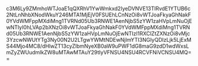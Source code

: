c3M6Ly9ZMmhoWTJoaE1qQXRhV1YwWmkxd2IyeDVNVE13TlRvdE1YTUB6c2NtLnNhbXNodWkuY246MTA1MjEjV0FSUEhLCnNzOi8vWTJoaFkyaGhNakF0YVdWMFppMXdiMng1TVRNd05Ub3RNWE1AenNjbS5zYW1zaHVpLmNuOjEwNTIyI0hLVAp2bXNzOi8vWTJoaFkyaGhNakF0YVdWMFppMXdiMng1TVRNd05Ub3RNWE1AenNjbS5zYW1zaHVpLmNuOjEwNTIzI1RXClZtZXNzOi8vMjc3YzcwNWUtYTg3Ny00N2U2LTgwYWMtNDEwNjlmYTI3NGIyQDIzLjk5LjExMS44Mjo4MC8/dHlwZT13cyZlbmNyeXB0aW9uPWF1dG8maG9zdD1wdWxsLmZyZWUudmlkZW8uMTAwMTAuY29tIyVFNSU4NSU4RCVFNiVCNSU4MQ==
